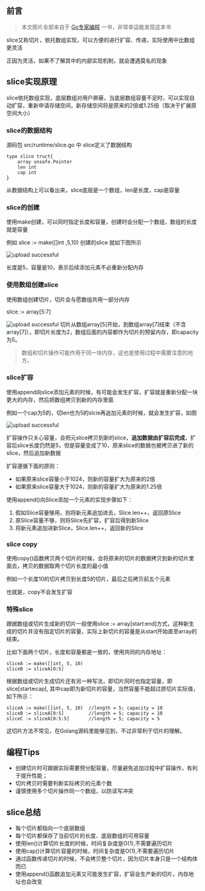
## 前言

>本文图片全部来自于 [Go专家编程](https://rainbowmango.gitbook.io/) 一书，非常幸运能发现这本书

slice又称切片，依托数组实现，可以方便的进行扩容、传递，实际使用中比数组更灵活

正因为灵活，如果不了解其中的内部实现机制，就会遭遇莫名的现象

## slice实现原理

slice依托数组实现，底层数组对用户屏蔽，当底层数组容量不足时，可以实现自动扩容，重新申请存储空间，新存储空间将是原来的2倍或1.25倍（取决于扩展原空间大小）

### slice的数据结构

源码包 src/runtime/slice.go 中 slice定义了数据结构

	type slice truct{
    	array unsafe.Pointer
        len int
        cap int
    }


从数据结构上可以看出来，slice底层是一个数组，len是长度，cap是容量

### slice的创建

使用make创建，可以同时指定长度和容量，创建时会分配一个数组，数组的长度就是容量

例如 slice := make([]int ,5,10) 创建的slice 就如下图所示

![upload successful](http://blogs.xinghe.host/images/pasted-79.png)

长度是5，容量是10，表示后续添加元素不必重新分配内存

### 使用数组创建slice

使用数组创建切片，切片会与愿数组共用一部分内存

slice := array[5:7]

![upload successful](http://blogs.xinghe.host/images/pasted-80.png)
切片从数组array[5]开始，到数组array[7]结束（不含array[7]），即切片长度为2，数组后面的内容都作为切片的预留内存，即capacity为5。

>数组和切片操作可能作用于同一块内存，这也是使用过程中需要注意的地方。

### slice扩容

使用append向slice添加元素的时候，有可能会发生扩容，扩容就是重新分配一块更大的内存，然后把数组拷贝到新的内存里面

例如一个cap为5的，切len也为5的slcie再追加元素的时候，就会发生扩容，如图

![upload successful](http://blogs.xinghe.host/images/pasted-81.png)

扩容操作只关心容量，会把元slice拷贝到新的slice，**追加数据由扩容后完成**，扩容后slice长度仍然是5，但是容量变成了10，原来slice的数据也被拷贝进了新的slice，然后追加新数据

扩容遵循下面的原则：
- 如果原来slice容量小于1024，则新的容量扩大为原来的2倍
- 如果原来slice容量大于1024，则新的容量扩大为原来的1.25倍

使用append()向Slice添加一个元素的实现步骤如下： 
1. 假如Slice容量够用，则将新元素追加进去，Slice.len++，返回原Slice 
2. 原Slice容量不够，则将Slice先扩容，扩容后得到新Slice 
3. 将新元素追加进新Slice，Slice.len++，返回新的Slice

### slice copy

使用copy()函数拷贝两个切片的时候，会将原来的切片的数据拷贝到新的切片里面去，拷贝的数据取两个切片长度的最小值

例如一个长度10的切片拷贝到长度5的切片，最后之后拷贝前五个元素

也就是，copy不会发生扩容

### 特殊slice

跟据数组或切片生成新的切片一般使用slice := array[start:end]方式，这种新生成的切片并没有指定切片的容量，实际上新切片的容量是从start开始直至array的结束。

比如下面两个切片，长度和容量都是一致的，使用共同的内存地址：

	sliceA := make([]int, 5, 10)
	sliceB := sliceA[0:5]
    
根据数组或切片生成切片还有另一种写法，即切片同时也指定容量，即slice[start:end:cap], 其中cap即为新切片的容量，当然容量不能超过原切片实际值，如下所示：    

	sliceA := make([]int, 5, 10)  //length = 5; capacity = 10
    sliceB := sliceA[0:5]         //length = 5; capacity = 10
    sliceC := sliceA[0:5:5]       //length = 5; capacity = 5
    
这切片方法不常见，在Golang源码里能够见到，不过非常利于切片的理解。

## 编程Tips

- 创建切片时可跟据实际需要预分配容量，尽量避免追加过程中扩容操作，有利于提升性能；
- 切片拷贝时需要判断实际拷贝的元素个数
- 谨慎使用多个切片操作同一个数组，以防读写冲突

## slice总结

- 每个切片都指向一个底层数组
- 每个切片都保存了当前切片的长度、底层数组的可用容量
- 使用len()计算切片长度的时候，时间复杂度是O(1),不需要遍历切片
- 使用cap()计算切片容量的时候，时间复杂度是O(1),不需要遍历切片
- 通过函数传递切片的时候，不会拷贝整个切片，因为切片本身只是一个结构体而已
- 使用append()函数追加元素又可能发生扩容，扩容会生产新的切片，内存地址也会改变